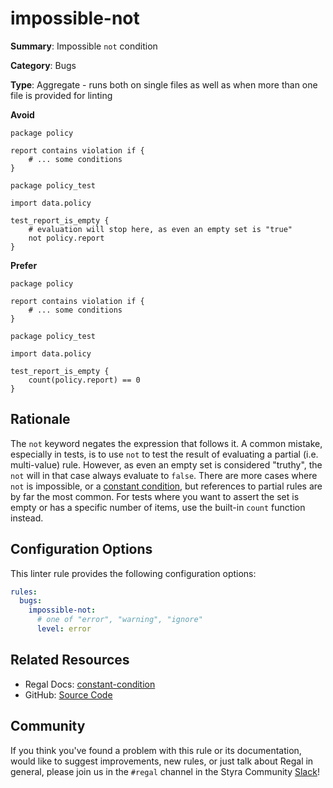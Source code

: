 # impossible-not

**Summary**: Impossible `not` condition

**Category**: Bugs

**Type**: Aggregate - runs both on single files as well as when more than one file is provided for linting

**Avoid**
```rego
package policy

report contains violation if {
    # ... some conditions
}
```

```rego
package policy_test

import data.policy

test_report_is_empty {
    # evaluation will stop here, as even an empty set is "true"
    not policy.report
}
```

**Prefer**
```rego
package policy

report contains violation if {
    # ... some conditions
}
```

```rego
package policy_test

import data.policy

test_report_is_empty {
    count(policy.report) == 0
}
```

## Rationale

The `not` keyword negates the expression that follows it. A common mistake, especially in tests, is to use `not`
to test the result of evaluating a partial (i.e. multi-value) rule. However, as even an empty set is considered
"truthy", the `not` will in that case always evaluate to `false`. There are more cases where `not` is impossible,
or a [constant condition](https://docs.styra.com/regal/rules/bugs/constant-condition), but references to partial
rules are by far the most common. For tests where you want to assert the set is empty or has a specific number of
items, use the built-in `count` function instead.

## Configuration Options

This linter rule provides the following configuration options:

```yaml
rules:
  bugs:
    impossible-not:
      # one of "error", "warning", "ignore"
      level: error
```

## Related Resources

- Regal Docs: [constant-condition](https://docs.styra.com/regal/rules/bugs/constant-condition)
- GitHub: [Source Code](https://github.com/StyraInc/regal/blob/main/bundle/regal/rules/bugs/impossible-not/impossible_not.rego)

## Community

If you think you've found a problem with this rule or its documentation, would like to suggest improvements, new rules,
or just talk about Regal in general, please join us in the `#regal` channel in the Styra Community
[Slack](https://inviter.co/styra)!
